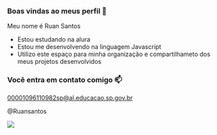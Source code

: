 ### Boas vindas ao meus perfil 💙

Meu nome é Ruan Santos 

- Estou estudando na alura
- Estou me desenvolvendo na linguagem Javascript
- Utilizo este espaço para minha organização e compartilhameto dos meus projetos desenvolvidos

### Você entra em contato comigo 📫

00001096110982sp@al.educacao.sp.gov.br

@Ruansantos

![](https://media1.tenor.com/m/opEBWw0uddoAAAAC/umm.gif)
